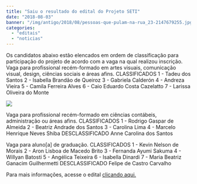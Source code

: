 ```yaml
---
title: "Saiu o resultado do edital do Projeto SETI"
date: "2018-08-03"
banner: "/img/antigo/2018/08/pessoas-que-pulam-na-rua_23-2147679255.jpg"
categories: 
  - "editais"
  - "noticias"
---
```




Os candidatos abaixo estão elencados em ordem de classificação para participação do projeto de acordo com a vaga na qual realizou inscrição. Vaga para profissional recém-formado em artes visuais, comunicação visual, design, ciências sociais e áreas afins. CLASSIFICADOS 1 - Tadeu dos Santos 2 - Isabella Brandão de Queiroz 3 - Gabriela Calderón 4 - Andreza Vieira 5 - Camila Ferreira Alves 6 - Caio Eduardo Costa Cazelatto 7 - Larissa Oliveira do Monte

<!--more-->

![](/img/antigo/2018/08/pessoas-que-pulam-na-rua_23-2147679255.jpg)

Vaga para profissional recém-formado em ciências contábeis, administração ou áreas afins. CLASSIFICADOS 1 - Rodrigo Gaspar de Almeida 2 - Beatriz Andrade dos Santos 3 - Carolina Lima 4 - Marcelo Henrique Neves Shiba DESCLASSIFICADO Anne Carolina dos Santos

Vaga para aluno\[a\] de graduação. CLASSIFICADOS 1 - Kevin Nelson de Morais 2 - Aron Lisboa de Macedo Brito 3 - Fernanda Ayumi Sakuma 4 - Willyan Batosti 5 - Angélica Teixeira 6 - Isabella Dinardi 7 - Maria Beatriz Ganacim Guilhermetti DESCLASSIFICADO Felipe de Castro Carvalho

Para mais informações, acesse o edital [clicando aqui.](/img/antigo/2018/08/Edital-de-classificacao.pdf)
